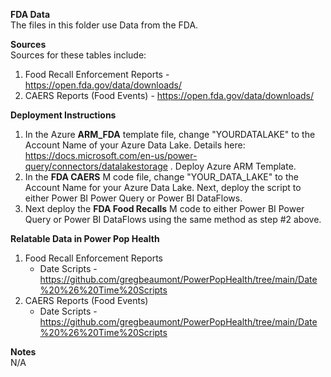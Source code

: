 <b>FDA Data</b><br>
The files in this folder use Data from the FDA. <br>

<b>Sources</b><br>
Sources for these tables include: 
1. Food Recall Enforcement Reports - https://open.fda.gov/data/downloads/
2. CAERS Reports (Food Events) - https://open.fda.gov/data/downloads/ 

<b>Deployment Instructions</b>
1. In the Azure <b>ARM_FDA</b> template file, change "YOURDATALAKE" to the Account Name of your Azure Data Lake. Details here: https://docs.microsoft.com/en-us/power-query/connectors/datalakestorage . Deploy Azure ARM Template.
2. In the <b>FDA CAERS</b> M code file, change "YOUR_DATA_LAKE" to the Account Name for your Azure Data Lake. Next, deploy the script to either Power BI Power Query or Power BI DataFlows.
3. Next deploy the <b>FDA Food Recalls</b> M code to either Power BI Power Query or Power BI DataFlows using the same method as step #2 above. 

<b>Relatable Data in Power Pop Health</b>
1. Food Recall Enforcement Reports
   - Date Scripts - https://github.com/gregbeaumont/PowerPopHealth/tree/main/Date%20%26%20Time%20Scripts
2. CAERS Reports (Food Events)
   - Date Scripts - https://github.com/gregbeaumont/PowerPopHealth/tree/main/Date%20%26%20Time%20Scripts 

<b>Notes</b><br>
 N/A

